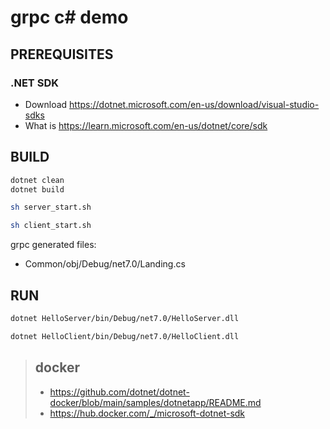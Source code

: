 # grpc c# demo

## PREREQUISITES

### .NET SDK

- Download <https://dotnet.microsoft.com/en-us/download/visual-studio-sdks>
- What is <https://learn.microsoft.com/en-us/dotnet/core/sdk>

## BUILD

```bash
dotnet clean
dotnet build

sh server_start.sh

sh client_start.sh
```

grpc generated files:

- Common/obj/Debug/net7.0/Landing.cs

## RUN

```bash
dotnet HelloServer/bin/Debug/net7.0/HelloServer.dll
```

```bash
dotnet HelloClient/bin/Debug/net7.0/HelloClient.dll
```

> ## docker
>
> - <https://github.com/dotnet/dotnet-docker/blob/main/samples/dotnetapp/README.md>
> - <https://hub.docker.com/_/microsoft-dotnet-sdk>
